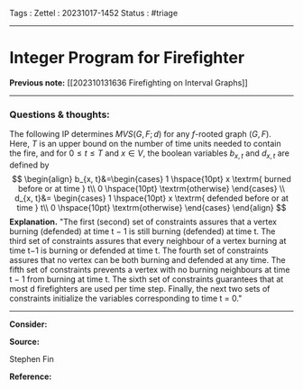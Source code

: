 Tags :
Zettel :  20231017-1452
Status : #triage 

-----

# Integer Program for Firefighter

**Previous note:** [[202310131636 Firefighting on Interval Graphs]]

-----

### Questions & thoughts:

The following IP determines $MVS(G,F;d)$ for any $f$-rooted graph $(G,F)$. Here, $T$ is an upper bound on the number of time units needed to contain the fire, and for $0\leq t\leq T$ and $x\in V$, the boolean variables $b_{x,t}$ and $d_{x,t}$ are defined by
$$
\begin{align}
b_{x, t}&=\begin{cases}
1 \hspace{10pt} x \textrm{ burned before or at time } t\\
0 \hspace{10pt} \textrm{otherwise}
\end{cases}
\\
d_{x, t}&= \begin{cases}
1 \hspace{10pt} x \textrm{ defended before or at time } t\\
0 \hspace{10pt} \textrm{otherwise}
\end{cases}
\end{align}
$$
**Explanation.** "The first (second) set of constraints assures that a vertex burning (defended) at time t − 1 is still burning (defended) at time t. The third set of constraints assures that every neighbour of a vertex burning at time t−1 is burning or defended at time t. The fourth set of constraints assures that no vertex can be both burning and defended at any time. The fifth set of constraints prevents a vertex with no burning neighbours at time t − 1 from burning at time t. The sixth set of constraints guarantees that at most d firefighters are used per time step. Finally, the next two sets of constraints initialize the variables corresponding to time t = 0."

-----
 
**Consider:**


**Source:** 

Stephen Fin


**Reference:** 
